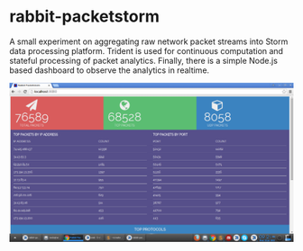 # rabbit-packetstorm
A small experiment on aggregating raw network packet streams into Storm data processing platform. Trident is used for continuous computation and stateful processing of packet analytics. Finally, there is a simple Node.js based dashboard to observe the analytics in realtime.

![](https://github.com/bhnedo/rabbit-packetstorm/blob/master/rabbit-packetstorm.png)



